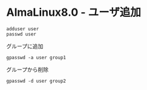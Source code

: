 # AlmaLinux8.0 - ユーザ追加

``` 
adduser user
passwd user
```

グループに追加
``` 
gpasswd -a user group1
```

グループから削除
``` 
gpasswd -d user group2
```
